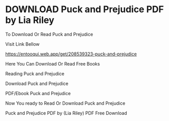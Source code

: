 # DOWNLOAD Puck and Prejudice PDF by Lia Riley

To Download Or Read Puck and Prejudice

Visit Link Bellow

https://entooqui.web.app/get/208539323-puck-and-prejudice

Here You Can Download Or Read Free Books

Reading Puck and Prejudice

Download Puck and Prejudice

PDF/Ebook Puck and Prejudice

Now You ready to Read Or Download Puck and Prejudice

Puck and Prejudice PDF by (Lia Riley) PDF Free Download
